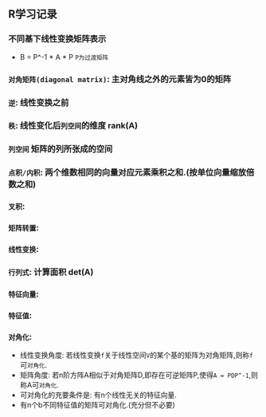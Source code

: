## R学习记录

### 不同基下线性变换矩阵表示
* B = P^-1 * A * P `P为过渡矩阵`


### `对角矩阵(diagonal matrix)`: 主对角线之外的元素皆为0的矩阵
### `逆`: 线性变换之前
### `秩`: 线性变化后`列空间`的维度 rank(A)
### `列空间` 矩阵的列所张成的空间
### `点积/内积`: 两个维数相同的向量对应元素乘积之和.(按单位向量缩放倍数之和)
### `叉积`: 
### `矩阵转置`: 
### `线性变换`: 
### `行列式`: 计算面积 det(A)  
### `特征向量`:   
### `特征值`:  

### `对角化`:
* 线性变换角度: 若线性变换`f`关于线性空间`V`的某个基的矩阵为对角矩阵,则称`f`可`对角化`.
* 矩阵角度: 若n阶方阵A相似于对角矩阵D,即存在可逆矩阵P,使得`A = PDP^-1`,则称A可`对角化`.
* 可对角化的充要条件是: 有n个线性无关的特征向量.
* 有n个b不同特征值的矩阵可对角化.(充分但不必要)





